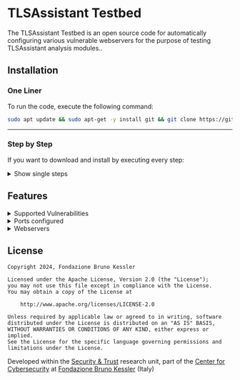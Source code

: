 # TLSAssistant Testbed

The TLSAssistant Testbed is an open source code for automatically configuring various vulnerable webservers for the purpose of testing TLSAssistant analysis modules..

## Installation

### One Liner

To run the code, execute the following command:
```bash
sudo apt update && sudo apt-get -y install git && git clone https://github.com/stfbk/tlsassistant-testbed && cd tlsassistant-testbed && chmod +x run.sh && sudo ./run.sh
```
---
### Step by Step
If you want to download and install by executing every step:
<details>

<summary>Show single steps</summary>

0. Install git
```bash
sudo apt update && sudo apt-get -y install git
```
1. Download the tool by running
```bash
git clone https://github.com/stfbk/tlsassistant-testbed && cd tlsassistant-testbed
```
2. Allow execution for the file:
```bash
chmod +x run.sh
```
3. Run the run.sh script:
```bash
sudo ./run.sh
```
</details>

## Features

<details>

<summary> Supported Vulnerabilities </summary> 

- 3SHAKE
- BEAST
- BREACH
- CCS Injection
- Certificate Transparency
- CRIME
- DROWN
- FREAK
- Heartbleed
- HSTS preloading
- HSTS set
- HTTPS enforced
- LOGJAM
- LUCKY13
- BAR MITZVAH
- RC4 NOMORE
- Perfect Forward Secrecy
- POODLE
- SSL RENEGOTIATION
- ROBOT
- SWEET32
 
<!-- ######### - ALPACA ######## --> 
<!-- ######### - RACCOON ####### --> 
<!-- ######### - SLOTH ######### --> 
<!-- ######### - TICKETBLEED ### -->

</details>

<details>
<summary> Ports configured </summary>

- port 9000 == DROWN, RC4 NOMORE, BAR MITZVAH, Secure Renegotiation Missing, Secure Client-Initiated Renegotiation
- port 9001 == SWEET32, LUCKY13, FREAK, LOGJAM
- port 9002 == DROWN, SWEET32, Secure Renegotiation Missing, Secure Client-Initiated Renegotiation
- port 9003 == BEAST, POODLE (SSL), SWEET32, FREAK, LOGJAM, LUCKY13
- port 9004 == FREAK, RC4 NOMORE, BAR MITZVAH, LOGJAM
- port 9005 == Heartbleed, CCS, FREAK, LOGJAM, RC4   
- port 9006 == ROBOT
- port 9007 == CRIME, BREACH, LUCKY13

</details>

<details>
<summary> Webservers </summary>

- Nginx 1.9.0 with openssl 1.0.1u
- Nginx 1.9.0 with openssl 1.0.1a with patched doc files
- DamnVulnerableOpenSSL Docker 
- Apache httpd 2.4.37 patched with apr-1.6.5, apr-util-1.6.1 and using openssl 1.0.2-stable

</details>

## License

```
Copyright 2024, Fondazione Bruno Kessler

Licensed under the Apache License, Version 2.0 (the "License");
you may not use this file except in compliance with the License.
You may obtain a copy of the License at

    http://www.apache.org/licenses/LICENSE-2.0

Unless required by applicable law or agreed to in writing, software
distributed under the License is distributed on an "AS IS" BASIS,
WITHOUT WARRANTIES OR CONDITIONS OF ANY KIND, either express or implied.
See the License for the specific language governing permissions and
limitations under the License.
```

Developed within the [Security & Trust](https://st.fbk.eu/) research unit, part of the [Center for Cybersecurity](https://cs.fbk.eu/)  at [Fondazione Bruno Kessler](https://www.fbk.eu/en/) (Italy)

